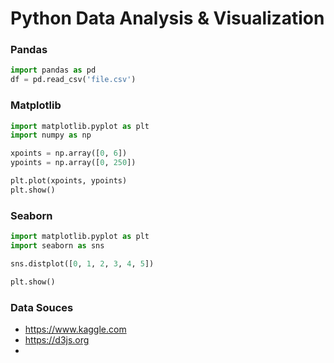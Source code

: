 # Python Data Analysis & Visualization 
### Pandas 
```python
import pandas as pd
df = pd.read_csv('file.csv')
```
### Matplotlib
```python
import matplotlib.pyplot as plt
import numpy as np

xpoints = np.array([0, 6])
ypoints = np.array([0, 250])

plt.plot(xpoints, ypoints)
plt.show()
```
### Seaborn
```python
import matplotlib.pyplot as plt
import seaborn as sns

sns.distplot([0, 1, 2, 3, 4, 5])

plt.show()
```

### Data Souces
- https://www.kaggle.com
- https://d3js.org
- 
